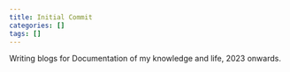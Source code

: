 ```yaml
---
title: Initial Commit
categories: []
tags: []
---
```


Writing blogs for Documentation of my knowledge and life, 2023 onwards.
